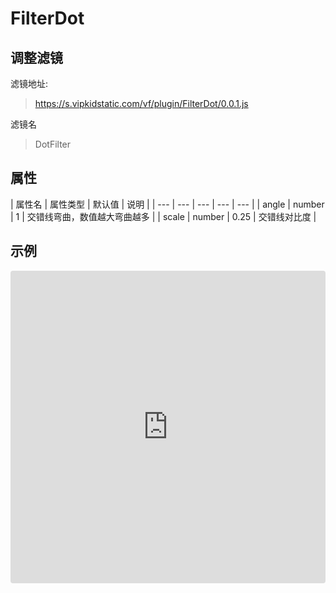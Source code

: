 # FilterDot

## 调整滤镜
滤镜地址:
> https://s.vipkidstatic.com/vf/plugin/FilterDot/0.0.1.js

滤镜名
> DotFilter 

## 属性

| 属性名 | 属性类型 | 默认值 | 说明 |
| --- | --- | --- | --- | --- |
| angle | number | 1 | 交错线弯曲，数值越大弯曲越多 |
| scale | number | 0.25 | 交错线对比度 |



## 示例

<iframe
     src="https://codesandbox.io/embed/dotfilter-q3tqp?fontsize=14&hidenavigation=1&module=%2Fsrc%2Fcomponents.ts&theme=dark"
     style="width:100%; height:500px; border:0; border-radius: 4px; overflow:hidden;"
     title="DotFilter"
     allow="accelerometer; ambient-light-sensor; camera; encrypted-media; geolocation; gyroscope; hid; microphone; midi; payment; usb; vr"
     sandbox="allow-forms allow-modals allow-popups allow-presentation allow-same-origin allow-scripts"
   ></iframe>